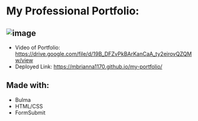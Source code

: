 # My Professional Portfolio:

## ![image](https://user-images.githubusercontent.com/79677995/130340568-0e7aeecd-6509-4306-afa7-0a4ed29e704f.png)


- Video of Portfolio: https://drive.google.com/file/d/19B_DFZvPkBArKanCaA_ty2eirovQZQMw/view
- Deployed Link: https://mbrianna1170.github.io/my-portfolio/

## Made with:
- Bulma
- HTML/CSS
- FormSubmit 

